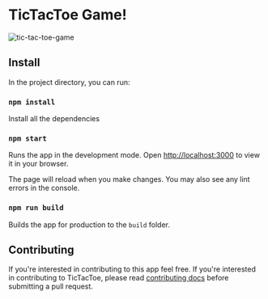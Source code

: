# TicTacToe Game!

![tic-tac-toe-game](https://user-images.githubusercontent.com/76853663/217308790-efd9586a-1ed0-4271-9fbb-423ec033afad.gif)

## Install

In the project directory, you can run:

### `npm install`

Install all the dependencies

### `npm start`

Runs the app in the development mode.
Open [http://localhost:3000](http://localhost:3000) to view it in your browser.

The page will reload when you make changes.
You may also see any lint errors in the console.

### `npm run build`

Builds the app for production to the `build` folder.

## Contributing

If you're interested in contributing to this app feel free. If you're interested in contributing to TicTacToe, please read [contributing docs](https://github.com/berikidis/tic-tac-toe-reactjs/blob/readme/CONTRIBUTING.md) before submitting a pull request.

